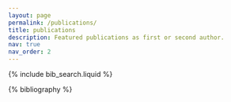 ```yaml
---
layout: page
permalink: /publications/
title: publications
description: Featured publications as first or second author.
nav: true
nav_order: 2
---
```


<!-- _pages/publications.md -->

<!-- Bibsearch Feature -->

{% include bib_search.liquid %}

<div class="publications">

{% bibliography %}

</div>
